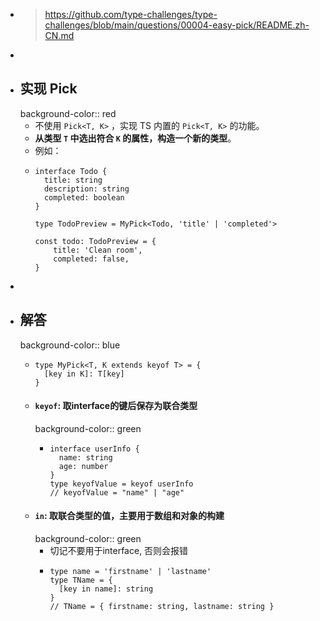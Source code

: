 - > https://github.com/type-challenges/type-challenges/blob/main/questions/00004-easy-pick/README.zh-CN.md
-
- ## 实现 Pick
  background-color:: red
	- 不使用 `Pick<T, K>` ，实现 TS 内置的 `Pick<T, K>` 的功能。
	- **从类型 `T` 中选出符合 `K` 的属性，构造一个新的类型**。
	- 例如：
	- ```
	  interface Todo {
	    title: string
	    description: string
	    completed: boolean
	  }
	  
	  type TodoPreview = MyPick<Todo, 'title' | 'completed'>
	  
	  const todo: TodoPreview = {
	      title: 'Clean room',
	      completed: false,
	  }
	  ```
-
- ## 解答
  background-color:: blue
	- ```
	  type MyPick<T, K extends keyof T> = {
	    [key in K]: T[key]
	  }
	  ```
	- #### `keyof`: 取interface的键后保存为联合类型
	  background-color:: green
		- ```
		  interface userInfo {
		    name: string
		    age: number
		  }
		  type keyofValue = keyof userInfo
		  // keyofValue = "name" | "age"
		  ```
	- #### `in`: 取联合类型的值，主要用于数组和对象的构建
	  background-color:: green
		- 切记不要用于interface, 否则会报错
		- ```
		  type name = 'firstname' | 'lastname'
		  type TName = {
		    [key in name]: string
		  }
		  // TName = { firstname: string, lastname: string }
		  ```